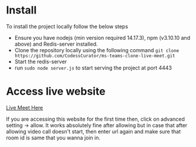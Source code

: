 # Install
To install the project locally follow the below steps

* Ensure you have nodejs (min version required 14.17.3), npm (v3.10.10 and above) and Redis-server installed.
* Clone the repository locally using the following command `git clone https://github.com/CodessCurator/ms-teams-clone-live-meet.git`
* Start the redis-server
* run `sudo node server.js` to start serving the project at port 4443

# Access live website
[Live Meet Here](http://52.191.31.132/)

If you are accessing this website for the first time then,  click on advanced setting -> allow.
It works absolutely fine after allowing but in case that after allowing video call doesn't start, then enter url again and make sure that room id is same that you wanna join in.
